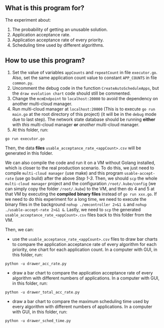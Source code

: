 ## What is this program for?
The experiment about:
1. The probability of getting an unusable solution.
2. Application acceptance rate.
3. Application acceptance rate of every priority.
4. Scheduling time used by different algorithms.

## How to use this program?
1. Set the value of variables `appCounts` and `repeatCount` in file `executor.go`. Also, set the same application count value to constant `APP_COUNTS` in file `common.py`.
2. Uncomment the debug code in the function `CreateAutoScheduleApps`, but the `draw evolution chart` code should still be commented.
3. Change the `mcmEndpoint` to `localhost:20000` to avoid the dependency on another multi-cloud manager.
4. Run multi-cloud manager at `localhost:20000` (This is to execute `go run main.go` at the root directory of this project) (it will be in the `debug` mode due to last step). The network state database should be running **either** with *this* multi-cloud manager **or** *another* multi-cloud manager.
5. At this folder, run:
```
go run executor.go
```
Then, the data **files** `usable_acceptance_rate_<appCount>.csv` will be generated in this folder.

We can also compile the code and run it on a VM without Golang installed, which is closer to the real production scenario. To do this, we just need to compile `multi-cloud manager` (use make) and this program `usable-accept-rate` (use go build) after the above _Step 1-3_. Then, we should `scp` the whole `multi-cloud manager` project and the configuration `/root/.kube/config` (we can simply copy the folder `/root/.kube`) to the VM, and then do 4 and 5 at that VM by executing the **compiled binary files** instead of `go run xxx.go`. If we need to do this experiment for a long time, we need to execute the binary files in the background `nohup ./emcontroller 2>&1 &` and `nohup ./usable-accept-rate 2>&1 &`. Lastly, we need to `scp` the generated `usable_acceptance_rate_<appCount>.csv` files back to this folder from the VM.

Then, we can:
- use the `usable_acceptance_rate_<appCount>.csv` files to draw bar charts to compare the application acceptance rate of every algorithm for each priority, one chart for each application count. In a computer with GUI, in this folder, run:
```
python -u drawer_acc_rate.py
```
- draw a bar chart to compare the application acceptance rate of every algorithm with different numbers of applications. In a computer with GUI, in this folder, run:
```
python -u drawer_total_acc_rate.py
```
- draw a bar chart to compare the maximum scheduling time used by every algorithm with different numbers of applications. In a computer with GUI, in this folder, run:
```
python -u drawer_sched_time.py
```